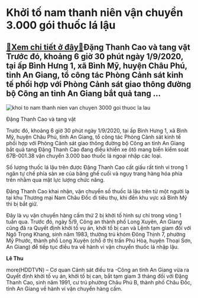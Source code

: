 Khởi tố nam thanh niên vận chuyển 3.000 gói thuốc lá lậu
========================================================

[:gift:Xem chi tiết ở đây:gift:](https://hddtvn.com/khoi-to-nam-thanh-nien-van-chuyen-3-000-goi-thuoc-la-lau/)Đặng Thanh Cao và tang vật Trước đó, khoảng 6 giờ 30 phút ngày 1/9/2020, tại ấp Bình Hưng 1, xã Bình Mỹ, huyện Châu Phú, tỉnh An Giang, tổ công tác Phòng Cảnh sát kinh tế phối hợp với Phòng Cảnh sát giao thông đường bộ Công an tỉnh An Giang bắt quả tang …
---------------------------------------------------------------------------------------------------------------------------------------------------------------------------------------------------------------------------------------------------------------





![khoi to nam thanh nien van chuyen 3000 goi thuoc la lau](https://hddtvn.com/wp-content/uploads/2021/01/3545_Khoi_to_dt_vc_hang_cam.png "Khởi tố nam thanh niên vận chuyển 3.000 gói thuốc lá lậu")


Đặng Thanh Cao và tang vật



Trước đó, khoảng 6 giờ 30 phút ngày 1/9/2020, tại ấp Bình Hưng 1, xã Bình Mỹ, huyện Châu Phú, tỉnh An Giang, tổ công tác Phòng Cảnh sát kinh tế phối hợp với Phòng Cảnh sát giao thông đường bộ Công an tỉnh An Giang bắt quả tang Đặng Thanh Cao đang điều khiển xe ôtô mang biển kiểm soát 67B-001.38 vận chuyển 3.000 bao thuốc lá ngoại nhập các loại.


Số lượng thuốc lá lậu trên được Đặng Thanh Cao cất giấu rất tinh vi trong 1 ngăn tự chế phía sàn xe của băng ghế cuối và ngụy trang hàng hóa phía trên nhằm qua mặt lực lượng chức năng.


Đặng Thanh Cao khai nhận, vận chuyển số thuốc lá lậu trên từ một người lạ tại khu Thương mại Nam Châu Đốc đi tiêu thụ, khi đến khu vực xã Bình Mỹ thì bị bắt giữ.


Đây là vụ vận chuyển hàng cấm thứ 2 bị khởi tố hình sự chỉ trong vòng 1 tuần qua. Trước đó, ngày 5/9, Công an thành phố Long Xuyên, An Giang cũng đã ra Quyết định khởi tố vụ án, khởi tố bị can và Lệnh tạm giam đối với Ngô Trọng Khang, sinh năm 1983, thường trú khóm Đông Thịnh 7, phường Mỹ Phước, thành phố Long Xuyên (chỗ ở thị trấn Phú Hòa, huyện Thoại Sơn, An Giang) để tiếp tục điều tra về hành vi vận chuyển thuốc lá nhập lậu.




**Lê Thu**



more(HDDTVN) – Cơ quan Cảnh sát điều tra -Công an tỉnh An Giang vừa ra Quyết định khởi tố vụ án, khởi tố bị can, bắt tạm giam 3 tháng đối với Đặng Thanh Cao, sinh năm 1991, cư trú phường Châu Phú B, thành phố Châu Đốc, tỉnh An Giang về hành vi vận chuyển hàng cấm.

